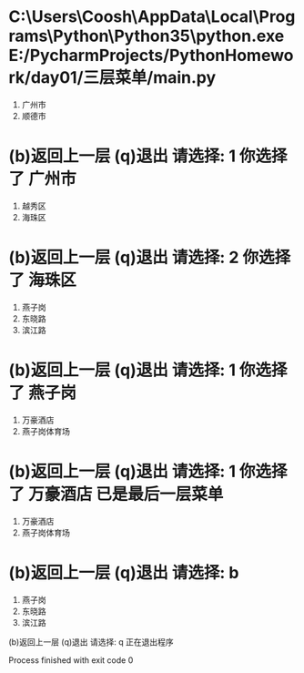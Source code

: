 C:\Users\Coosh\AppData\Local\Programs\Python\Python35\python.exe E:/PycharmProjects/PythonHomework/day01/三层菜单/main.py
==============================
1. 广州市
2. 顺德市

(b)返回上一层
(q)退出
请选择: 1
你选择了  广州市
==============================
1. 越秀区
2. 海珠区

(b)返回上一层
(q)退出
请选择: 2
你选择了  海珠区
==============================
1. 燕子岗
2. 东晓路
3. 滨江路

(b)返回上一层
(q)退出
请选择: 1
你选择了  燕子岗
==============================
1. 万豪酒店
2. 燕子岗体育场

(b)返回上一层
(q)退出
请选择: 1
你选择了  万豪酒店
已是最后一层菜单
==============================
1. 万豪酒店
2. 燕子岗体育场

(b)返回上一层
(q)退出
请选择: b
==============================
1. 燕子岗
2. 东晓路
3. 滨江路

(b)返回上一层
(q)退出
请选择: q
正在退出程序

Process finished with exit code 0
